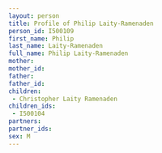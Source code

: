 ```yaml
---
layout: person
title: Profile of Philip Laity-Ramenaden
person_id: I500109
first_name: Philip
last_name: Laity-Ramenaden
full_name: Philip Laity-Ramenaden
mother: 
mother_id: 
father: 
father_id: 
children:
 - Christopher Laity Ramenaden
children_ids:
 - I500104
partners:
partner_ids:
sex: M
---
```


